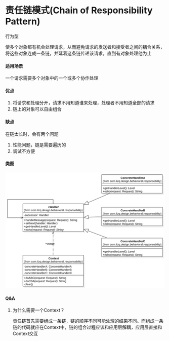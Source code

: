 # 责任链模式(Chain of Responsibility Pattern)

行为型

使多个对象都有机会处理请求，从而避免请求的发送者和接受者之间的耦合关系，将这些对象连成一条链，并延着这条链传递该请求，直到有对象处理他为止

#### 适用场景

一个请求需要多个对象中的一个或多个协作处理

#### 优点

1. 将请求和处理分开，请求不用知道谁来处理，处理者不用知道全部的请求
2. 链上的对象可以自由组合

#### 缺点

在链太长时，会有两个问题

1. 性能问题，链是需要遍历的
2. 调试不方便

#### 类图

![类图](https://github.com/1065763582/java-design-patterns/blob/master/src/resources/img/responsibility.svg)

#### Q&A

1. 为什么需要一个Context？

   责任链首先需要组成一条链，链的顺序不同可能处理的结果不同。而组成一条链的代码就应在Context中，链的组合过程应该和应用层解耦，应用层直接和Context交互

